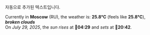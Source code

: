 
자동으로 추가된 텍스트입니다.

<!--START_SECTION:weather:moscow-->
Currently in **Moscow** (RU), the weather is: **25.8°C** (feels like **25.8°C**), ***broken clouds***<br/>
On *July 29, 2025*, the *sun rises* at 🌅**04:29** and *sets* at 🌇**20:42**.
<!--END_SECTION:weather-->
